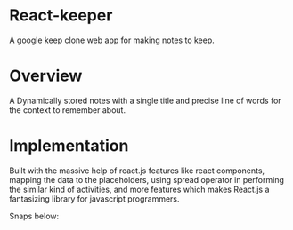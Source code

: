 # React-keeper
A google keep clone web app for making notes to keep.

# Overview 
A Dynamically stored notes with a single title and precise line of words for the context to remember about.

# Implementation
Built with the massive help of react.js features like react components, mapping the data to the placeholders, 
using spread operator in performing the similar kind of activities, and more features which makes React.js 
a fantasizing library for javascript programmers.

Snaps below: 
<img src = "  " />
<img src = "  " />
<img src = "  " />





